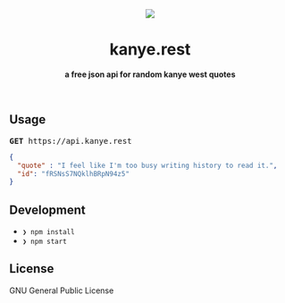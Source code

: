 <div align="center">
  <img src="https://kanye.rest/images/logo.png" />

  <h1>kanye.rest</h1>

  <b>a free json api for random kanye west quotes</b>
</div>

<br />

## Usage

<pre><b>GET</b> https://api.kanye.rest</pre>

```json
{
  "quote" : "I feel like I'm too busy writing history to read it.",
  "id": "fRSNsS7NQklhBRpN94z5"
}
```

## Development

- `❯ npm install`
- `❯ npm start`

## License

GNU General Public License
